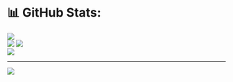 # 📊 GitHub Stats:
![](https://github-readme-stats.vercel.app/api?username=juanesb2f&theme=dark&hide_border=false&include_all_commits=false&count_private=false)<br/>
[![](https://visitcount.itsvg.in/api?id=juanesb2f&label=Juan_Fonseca&pretty=false)](https://visitcount.itsvg.in)
![](https://github-readme-streak-stats.herokuapp.com/?user=juanesb2f&theme=dark&hide_border=false)<br/>
![](https://github-readme-stats.vercel.app/api/top-langs/?username=juanesb2f&theme=dark&hide_border=false&include_all_commits=false&count_private=false&layout=compact)

---
[![](https://visitcount.itsvg.in/api?id=juanesb2f&icon=0&color=0)](https://visitcount.itsvg.in)

<!-- Proudly created with GPRM ( https://gprm.itsvg.in ) -->
